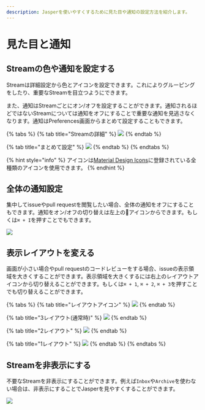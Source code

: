 ```yaml
---
description: Jasperを使いやすくするために見た目や通知の設定方法を紹介します。
---
```


# 見た目と通知

## Streamの色や通知を設定する <a id="color"></a>

Streamは詳細設定から色とアイコンを設定できます。これによりグルーピングをしたり、重要なStreamを目立つようにできます。

また、通知はStreamごとにオン/オフを設定することができます。通知されるほどではないStreamについては通知をオフにすることで重要な通知を見逃さなくなります。通知はPreferences画面からまとめて設定することもできます。

{% tabs %}
{% tab title="Streamの詳細" %}
![](../.gitbook/assets/06_detail.png)
{% endtab %}

{% tab title="まとめて設定" %}
![](../.gitbook/assets/06_notification_all.png)
{% endtab %}
{% endtabs %}

{% hint style="info" %}
アイコンは[Material Design Icons](https://materialdesignicons.com/)に登録されている全種類のアイコンを使用できます。
{% endhint %}

## 全体の通知設定 <a id="general-notification"></a>

集中してissueやpull requestを閲覧したい場合、全体の通知をオフにすることもできます。通知をオン/オフの切り替えは左上の🔔アイコンからできます。もしくは`⌘ + I`を押すことでもできます。

![](../.gitbook/assets/08_notification.png)

## 表示レイアウトを変える <a id="layout"></a>

画面が小さい場合やpull requestのコードレビューをする場合、issueの表示領域を大きくすることができます。表示領域を大きくするには右上のレイアウトアイコンから切り替えることができます。もしくは`⌘ + 1`, `⌘ + 2`, `⌘ + 3`を押すことでも切り替えることができます。

{% tabs %}
{% tab title="レイアウトアイコン" %}
![](../.gitbook/assets/08_layout_icon.png)
{% endtab %}

{% tab title="3レイアウト\(通常時\)" %}
![](../.gitbook/assets/08_layout3.png)
{% endtab %}

{% tab title="2レイアウト" %}
![](../.gitbook/assets/08_layout2.png)
{% endtab %}

{% tab title="1レイアウト" %}
![](../.gitbook/assets/08_layout1.png)
{% endtab %}
{% endtabs %}

## Streamを非表示にする <a id="hide-stream"></a>

不要なStreamを非表示にすることができます。例えば`Inbox`や`Archive`を使わない場合は、非表示にすることでJasperを見やすくすることができます。

![](../.gitbook/assets/06_notification_all.png)

